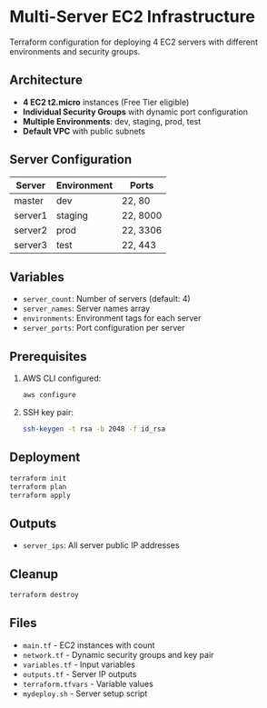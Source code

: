 # Multi-Server EC2 Infrastructure

Terraform configuration for deploying 4 EC2 servers with different environments and security groups.

## Architecture

- **4 EC2 t2.micro** instances (Free Tier eligible)
- **Individual Security Groups** with dynamic port configuration
- **Multiple Environments**: dev, staging, prod, test
- **Default VPC** with public subnets

## Server Configuration

| Server | Environment | Ports |
|--------|-------------|-------|
| master | dev | 22, 80 |
| server1 | staging | 22, 8000 |
| server2 | prod | 22, 3306 |
| server3 | test | 22, 443 |

## Variables

- `server_count`: Number of servers (default: 4)
- `server_names`: Server names array
- `environments`: Environment tags for each server
- `server_ports`: Port configuration per server

## Prerequisites

1. AWS CLI configured:
   ```bash
   aws configure
   ```

2. SSH key pair:
   ```bash
   ssh-keygen -t rsa -b 2048 -f id_rsa
   ```

## Deployment

```bash
terraform init
terraform plan
terraform apply
```

## Outputs

- `server_ips`: All server public IP addresses

## Cleanup

```bash
terraform destroy
```

## Files

- `main.tf` - EC2 instances with count
- `network.tf` - Dynamic security groups and key pair
- `variables.tf` - Input variables
- `outputs.tf` - Server IP outputs
- `terraform.tfvars` - Variable values
- `mydeploy.sh` - Server setup script